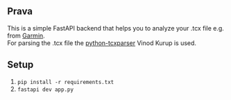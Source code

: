 ## Prava

This is a simple FastAPI backend that helps you to analyze your .tcx file e.g. from [Garmin](https://connect.garmin.com/).\
For parsing the .tcx file the [python-tcxparser](https://github.com/vkurup/python-tcxparser) Vinod Kurup is used.

## Setup
1. `pip install -r requirements.txt`
2. `fastapi dev app.py`
